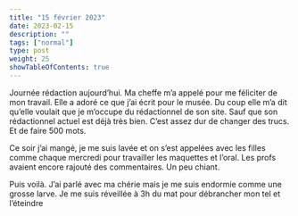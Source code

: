```yaml
---
title: "15 février 2023"
date: 2023-02-15
description: ""
tags: ["normal"]
type: post
weight: 25
showTableOfContents: true
---
```


Journée rédaction aujourd’hui. Ma cheffe m’a appelé pour me féliciter de mon travail. Elle a adoré ce que j’ai écrit pour le musée. Du coup elle m’a dit qu’elle voulait que je m’occupe du rédactionnel de son site. Sauf que son rédactionnel actuel est déjà très bien. C’est assez dur de changer des trucs. Et de faire 500 mots.

Ce soir j’ai mangé, je me suis lavée et on s’est appelées avec les filles comme chaque mercredi pour travailler les maquettes et l’oral. Les profs avaient encore rajouté des commentaires. Un peu chiant.

Puis voilà. J’ai parlé avec ma chérie mais je me suis endormie comme une grosse larve. Je me suis réveillée à 3h du mat pour débrancher mon tel et l’éteindre
